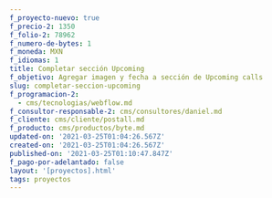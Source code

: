 ```yaml
---
f_proyecto-nuevo: true
f_precio-2: 1350
f_folio-2: 78962
f_numero-de-bytes: 1
f_moneda: MXN
f_idiomas: 1
title: Completar sección Upcoming
f_objetivo: Agregar imagen y fecha a sección de Upcoming calls
slug: completar-seccion-upcoming
f_programacion-2:
  - cms/tecnologias/webflow.md
f_consultor-responsable-2: cms/consultores/daniel.md
f_cliente: cms/cliente/postall.md
f_producto: cms/productos/byte.md
updated-on: '2021-03-25T01:04:26.567Z'
created-on: '2021-03-25T01:04:26.567Z'
published-on: '2021-03-25T01:10:47.847Z'
f_pago-por-adelantado: false
layout: '[proyectos].html'
tags: proyectos
---
```



